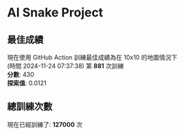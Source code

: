 
# AI Snake Project

## **最佳成績**
現在使用 GitHub Action 訓練最佳成績為在 10x10 的地圖情況下  
(時間 2024-11-24 07:37:38) 第 **881** 次訓練  
**分數**: 430  
**探索值**: 0.0121

## 總訓練次數
現在已經訓練了: **127000** 次
